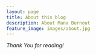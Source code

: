 ```yaml
---
layout: page
title: About this blog
description: About Mana Burnout
feature_image: images/about.jpg
---
```


*Thank You for reading!*

